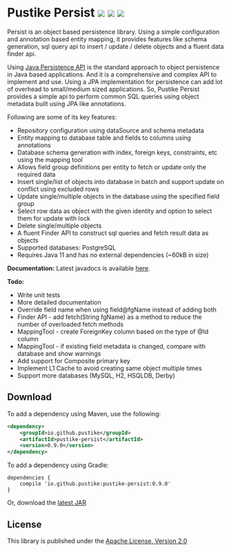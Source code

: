 Pustike Persist   [![][Maven Central img]][Maven Central] [![][Javadocs img]][Javadocs] [![][license img]][license]
===============
Persist is an object based persistence library. Using a simple configuration and annotation based entity mapping, it provides features like schema generation, sql query api to insert / update / delete objects and a fluent data finder api.

Using [Java Persistence API](https://en.wikipedia.org/wiki/Java_Persistence_API) is the standard approach to object persistence in Java based applications. And it is a comprehensive and complex API to implement and use. Using a JPA implementation for persistence can add lot of overhead to small/medium sized applications. So, Pustike Persist provides a simple api to perform common SQL queries using object metadata built using JPA like annotations.

Following are some of its key features:

* Repository configuration using dataSource and schema metadata
* Entity mapping to database table and fields to columns using annotations
* Database schema generation with index, foreign keys, constraints, etc using the mapping tool
* Allows field group definitions per entity to fetch or update only the required data
* Insert single/list of objects into database in batch and support update on conflict using excluded rows
* Update single/multiple objects in the database using the specified field group
* Select row data as object with the given identity and option to select them for update with lock
* Delete single/multiple objects
* A fluent Finder API to construct sql queries and fetch result data as objects 
* Supported databases: PostgreSQL
* Requires Java 11 and has no external dependencies (~60kB in size)

**Documentation:** Latest javadocs is available [here](https://pustike.github.io/pustike-persist/docs/latest/api/).

**Todo:**

* Write unit tests
* More detailed documentation
* Override field name when using field@fgName instead of adding both
* Finder API - add fetch(String fgName) as a method to reduce the number of overloaded fetch methods
* MappingTool - create ForeignKey column based on the type of @Id column
* MappingTool - if existing field metadata is changed, compare with database and show warnings 
* Add support for Composite primary key
* Implement L1 Cache to avoid creating same object multiple times
* Support more databases (MySQL, H2, HSQLDB, Derby)

Download
--------
To add a dependency using Maven, use the following:
```xml
<dependency>
    <groupId>io.github.pustike</groupId>
    <artifactId>pustike-persist</artifactId>
    <version>0.9.0</version>
</dependency>
```
To add a dependency using Gradle:
```
dependencies {
    compile 'io.github.pustike:pustike-persist:0.9.0'
}
```
Or, download the [latest JAR](https://search.maven.org/remote_content?g=io.github.pustike&a=pustike-persist&v=LATEST)

License
-------
This library is published under the [Apache License, Version 2.0](https://www.apache.org/licenses/LICENSE-2.0)

[Maven Central]:https://maven-badges.herokuapp.com/maven-central/io.github.pustike/pustike-persist
[Maven Central img]:https://maven-badges.herokuapp.com/maven-central/io.github.pustike/pustike-persist/badge.svg

[Javadocs]:https://javadoc.io/doc/io.github.pustike/pustike-persist
[Javadocs img]:https://javadoc.io/badge/io.github.pustike/pustike-persist.svg

[license]:LICENSE
[license img]:https://img.shields.io/badge/license-Apache%202-blue.svg
